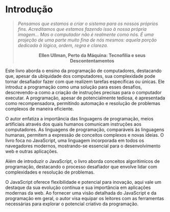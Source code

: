 
  #  Introdução

<blockquote>

  *Pensamos que estamos a criar o sistema para os nossos próprios fins. Acreditamos que estamos fazendo isso à nossa própria imagem... Mas o computador não é realmente como nós. É uma projeção de uma parte muito fina de nós mesmos: aquela porção dedicada à lógica, ordem, regra e clareza.*

<div align='center'>

 **Ellen Ullman, Perto da Máquina: Tecnofilia e seus Descontentamentos**

</div>


</blockquote>


Este livro aborda o ensino da programação de computadores, destacando que, apesar da ubiquidade dos computadores, sua complexidade pode tornar desafiador fazer com que realizem tarefas específicas ou únicas. Ele introduz a programação como uma solução para esses desafios, descrevendo-a como a criação de instruções precisas para o computador executar. A programação, apesar de potencialmente tediosa, é apresentada como recompensadora, permitindo automação e resolução de problemas complexos de maneira eficiente.

O autor enfatiza a importância das linguagens de programação, meios artificiais através dos quais humanos comunicam instruções aos computadores. As linguagens de programação, comparáveis às linguagens humanas, permitem a expressão de conceitos complexos e novas ideias. O livro foca no JavaScript, uma linguagem incorporada em todos os navegadores modernos, mostrando-se essencial para o desenvolvimento web e outras aplicações.

Além de introduzir o JavaScript, o livro aborda conceitos algorítimicos de programação, destacando o processo desafiador que envolve lidar com complexidades e resolução de problemas.

O JavaScript oferece flexibilidade e potencial para inovação, aqui vale um destaque da sua evolução contínua e sua importância em aplicações modernas da web. Ao fornecer uma visão detalhada do JavaScript e da programação em geral, o autor visa equipar os leitores com as ferramentas necessárias para explorar o potencial criativo da programação.

